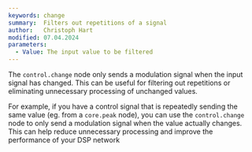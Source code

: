 ```yaml
---
keywords: change
summary:  Filters out repetitions of a signal
author:   Christoph Hart
modified: 07.04.2024
parameters:
  - Value: The input value to be filtered
---
```

  

The `control.change` node only sends a modulation signal when the input signal has changed. This can be useful for filtering out repetitions or eliminating unnecessary processing of unchanged values.

For example, if you have a control signal that is repeatedly sending the same value (eg. from a `core.peak` node), you can use the `control.change` node to only send a modulation signal when the value actually changes. This can help reduce unnecessary processing and improve the performance of your DSP network

